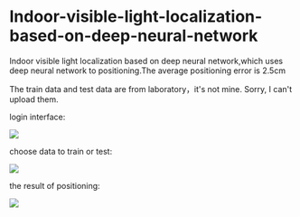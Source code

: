 # Indoor-visible-light-localization-based-on-deep-neural-network

Indoor visible light localization based on deep neural network,which uses deep neural network to positioning.The average positioning error is 2.5cm

The train data and test data are from laboratory，it's not mine. Sorry, I can't upload them.

login interface:

![](https://github.com/xiexupang/Indoor-visible-light-localization-based-on-deep-neural-network/blob/master/presentations/1.PNG)

choose data to train or test:

![](https://github.com/xiexupang/Indoor-visible-light-localization-based-on-deep-neural-network/blob/master/presentations/2.PNG)

the result of positioning:

![](https://github.com/xiexupang/Indoor-visible-light-localization-based-on-deep-neural-network/blob/master/presentations/3.PNG)
